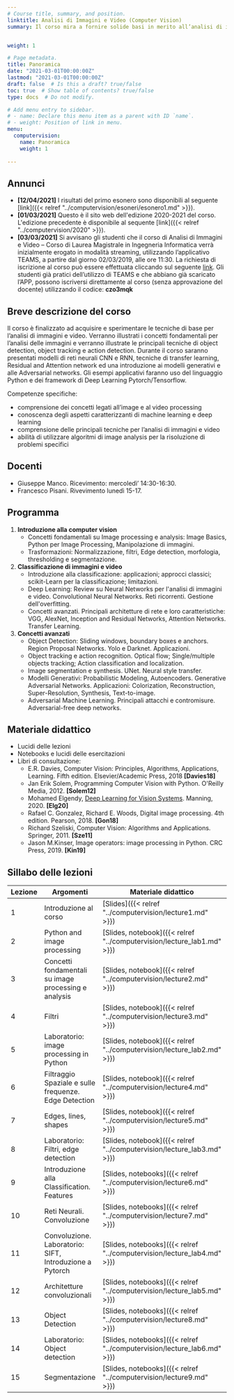 ```yaml
---
# Course title, summary, and position.
linktitle: Analisi di Immagini e Video (Computer Vision)
summary: Il corso mira a fornire solide basi in merito all’analisi di immagini e video e fornire una conoscenza delle principali tecniche di deep learning per il riconoscimento di oggetti e l’individuazione di sequenze rilevanti in un video. 


weight: 1

# Page metadata.
title: Panoramica
date: "2021-03-01T00:00:00Z"
lastmod: "2021-03-01T00:00:00Z"
draft: false  # Is this a draft? true/false
toc: true  # Show table of contents? true/false
type: docs  # Do not modify.

# Add menu entry to sidebar.
# - name: Declare this menu item as a parent with ID `name`.
# - weight: Position of link in menu.
menu: 
  computervision:
    name: Panoramica
    weight: 1
  
---
```


## Annunci

-  **[12/04/2021]** I risultati del primo esonero  sono disponibili al seguente [link]({{< relref "../computervision/esoneri/esonero1.md" >}}). 
-  **[01/03/2021]** Questo è il sito web dell'edizione 2020-2021 del corso. L'edizione precedente è disponibile al sequente [link]({{< relref "../computervision/2020" >}}). 
- **[03/03/2021]** Si avvisano gli studenti che il corso di Analisi di Immagini e Video – Corso di Laurea Magistrale in Ingegneria Informatica verrà inizialmente erogato in modalità streaming, utilizzando l’applicativo TEAMS, a partire dal giorno 02/03/2019, alle ore 11:30. La richiesta di iscrizione al corso può essere effettuata cliccando sul seguente [link](https://teams.microsoft.com/l/team/19%3a85cc03830d8145e9b23ab2b9f21641f0%40thread.tacv2/conversations?groupId=8bbaa92e-68d3-4c10-887f-157c5a2392ab&tenantId=7519d0cd-2106-47d9-adcb-320023abff57). Gli studenti già pratici dell’utilizzo di TEAMS e che abbiano già scaricato l’APP, possono iscriversi direttamente al corso (senza approvazione del docente) utilizzando il codice: **czo3mqk**




## Breve descrizione del corso


Il corso è finalizzato ad acquisire e sperimentare le tecniche di base per l’analisi di immagini e video. Verranno illustrati i concetti fondamentali per l’analisi delle immagini e verranno illustrate le principali tecniche di object detection, object tracking e action detection. Durante il corso saranno presentati modelli di reti neurali CNN e RNN, tecniche di transfer learning, Residual and Attention network ed una introduzione ai modelli generativi e alle Adversarial networks. Gli esempi applicativi faranno uso del linguaggio Python e dei framework di Deep Learning Pytorch/Tensorflow.

Competenze specifiche:

* comprensione dei concetti legati all’image e al video processing
* conoscenza degli aspetti caratterizzanti di machine learning e deep learning
* comprensione delle principali tecniche per l’analisi di immagini e video
* abilità di utilizzare algoritmi di image analysis per la risoluzione di problemi specifici



## Docenti
- Giuseppe Manco. Ricevimento: mercoledì’ 14:30-16:30. 
- Francesco Pisani. Rivevimento lunedì 15-17.

## Programma

1.	**Introduzione alla computer vision**
	-	Concetti fondamentali su Image processing e analysis: Image Basics, Python per Image Processing, Manipolazione di immagini.
	-	Trasformazioni: Normalizzazione, filtri, Edge detection, morfologia, thresholding e segmentazione.
2.	**Classificazione di immagini e video**
	-	Introduzione alla classificazione: applicazioni; approcci classici; scikit-Learn per la classificazione; limitazioni.
	-	Deep Learning: Review su Neural Networks per l'analisi di immagini e video. Convolutional Neural Networks. Reti ricorrenti. Gestione dell'overfitting.
	-	Concetti avanzati. Principali architetture di rete e loro caratteristiche: VGG, AlexNet, Inception and Residual Networks, Attention Networks. Transfer Learning.
3.	**Concetti avanzati**
	-	Object Detection: Sliding windows, boundary boxes e anchors. Region Proposal Networks. Yolo e Darknet. Applicazioni.
	-	Object tracking e action recognition. Optical flow; Single/multiple objects tracking; Action classification and localization.
	-	Image segmentation e synthesis. UNet. Neural style transfer.
	-	Modelli Generativi: Probabilistic Modeling, Autoencoders. Generative Adversarial Networks. Applicazioni: Colorization, Reconstruction, Super-Resolution, Synthesis, Text-to-image.
	-	Adversarial Machine Learning. Principali attacchi e contromisure. Adversarial-free deep networks.



## Materiale didattico
- Lucidi delle lezioni
- Notebooks e lucidi delle esercitazioni
- Libri di consultazione:
	- E.R. Davies, Computer Vision: Principles, Algorithms, Applications, Learning. Fifth edition. Elsevier/Academic Press, 2018 **[Davies18]**
	- Jan Erik Solem, Programming Computer Vision with Python. O'Reilly Media, 2012. **[Solem12]**
	- Mohamed Elgendy, [Deep Learning for Vision Systems](https://www.manning.com/books/deep-learning-for-vision-systems). Manning, 2020. **[Elg20]**
	- Rafael C. Gonzalez, Richard E. Woods, Digital image processing. 4th edition. Pearson, 2018. **[Gon18]**
	- Richard Szeliski, Computer Vision: Algorithms and Applications. Springer, 2011. **[Sze11]**
	- Jason M.Kinser, Image operators: image processing in Python. CRC Press, 2019. **[Kin19]**

## Sillabo delle lezioni


| Lezione | Argomenti                                            | Materiale didattico | Data       |
| ------- | ---------------------------------------------------- | ------------------- | ---------- |
| 1       | Introduzione al corso |[Slides]({{< relref "../computervision/lecture1.md" >}}) |02/03/2021 |
| 2 | Python and image processing |[Slides, notebook]({{< relref "../computervision/lecture_lab1.md" >}}) |04/03/2021 |
| 3 | Concetti fondamentali su image processing e analysis |[Slides, notebook]({{< relref "../computervision/lecture2.md" >}}) |09/03/2021 |
| 4 | Filtri |[Slides, notebook]({{< relref "../computervision/lecture3.md" >}}) |11/03/2021 |
| 5 | Laboratorio: image processing in Python |[Slides, notebook]({{< relref "../computervision/lecture_lab2.md" >}}) |16/03/2021 |
| 6 | Filtraggio Spaziale e sulle frequenze. Edge Detection |[Slides, notebook]({{< relref "../computervision/lecture4.md" >}}) |18/03/2021 |
| 7 | Edges, lines, shapes |[Slides, notebook]({{< relref "../computervision/lecture5.md" >}}) |23/03/2021 |
| 8 | Laboratorio: Filtri, edge detection |[Slides, notebook]({{< relref "../computervision/lecture_lab3.md" >}}) |25/03/2021 |
| 9 | Introduzione alla Classification. Features |[Slides, notebooks]({{< relref "../computervision/lecture6.md" >}}) |30/03/2021, 13/04/2021, 15/04/2021 |
| 10 | Reti Neurali. Convoluzione |[Slides, notebooks]({{< relref "../computervision/lecture7.md" >}}) |20/04/2021 |
| 11 | Convoluzione. Laboratorio: SIFT, Introduzione a Pytorch |[Slides, notebooks]({{< relref "../computervision/lecture_lab4.md" >}}) |22/04/2021 |
| 12 | Architetture convoluzionali |[Slides, notebooks]({{< relref "../computervision/lecture_lab5.md" >}}) |27/04/2021 |
| 13 | Object Detection |[Slides, notebooks]({{< relref "../computervision/lecture8.md" >}}) |29/04/2021, 04/05/2021 |
| 14 | Laboratorio: Object detection |[Slides, notebooks]({{< relref "../computervision/lecture_lab6.md" >}}) |06/05/2021 |
| 15 | Segmentazione |[Slides, notebooks]({{< relref "../computervision/lecture9.md" >}}) |10/05/2021, 11/05/2021 |

